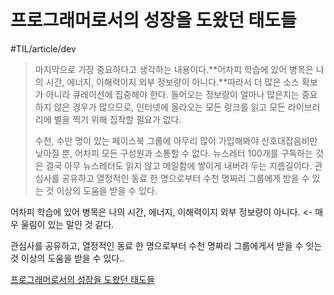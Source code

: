 # 프로그래머로서의 성장을 도왔던 태도들
#TIL/article/dev

> 마지막으로 가장 중요하다고 생각하는 내용이다.**어차피 학습에 있어 병목은 나의 시간, 에너지, 이해력이지 외부 정보량이 아니다.**따라서 더 많은 소스 확보가 아니라 큐레이션에 집중해야 한다. 들어오는 정보량이 얼마나 많은지는 중요하지 않은 경우가 많으므로, 인터넷에 올라오는 모든 링크를 읽고 모든 라이브러리에 별을 찍기 위해 집착할 필요가 없다.  
>   
> 수천, 수만 명이 있는 페이스북 그룹에 아무리 많이 가입해봐야 신호대잡음비만 낮아질 뿐, 어차피 모든 구성원과 소통할 수 없다. 뉴스레터 100개를 구독하는 것은 결국 아무 뉴스레터도 읽지 않고 메일함에 쌓이게 내버려 두는 지름길이다. 관심사를 공유하고 열정적인 동료 한 명으로부터 수천 명짜리 그룹에게 받을 수 있는 것 이상의 도움을 받을 수 있다.  

어차피 학습에 있어 병목은 나의 시간, 에너지, 이해력이지 외부 정보량이 아니다. <- 매우 울림이 있는 말인 것 같다. 

관심사를 공유하고, 열정적인 동료 한 명으로부터 수천 명짜리 그룹에게서 받을 수 잇는 것 이상의 도움을 받을 수 있다.. 


[프로그래머로서의 성장을 도왔던 태도들](https://ahnheejong.name/articles/becoming-better-programmer/)